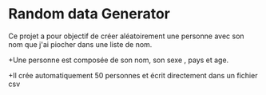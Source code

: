 # Random data Generator

Ce projet a pour objectif de créer aléatoirement une personne avec son nom que j'ai piocher dans une liste de nom.

+Une personne est composée de son nom, son sexe , pays et age.

+Il crée automatiquement 50 personnes et écrit directement dans un fichier csv

